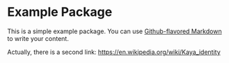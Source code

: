 # Example Package

This is a simple example package. You can use
[Github-flavored Markdown](https://guides.github.com/features/mastering-markdown/)
to write your content.

Actually, there is a second link: https://en.wikipedia.org/wiki/Kaya_identity